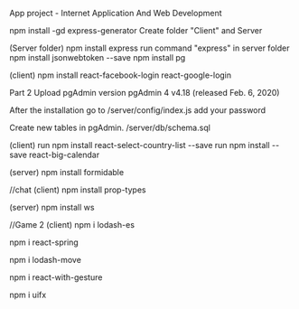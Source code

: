 App project - Internet Application And Web Development

npm install -gd express-generator
Create folder "Client" and Server 

(Server folder)
npm install express 
run command "express" in server folder
npm install jsonwebtoken --save 
npm install pg


(client)
npm install react-facebook-login react-google-login


Part 2
Upload pgAdmin
version pgAdmin 4 v4.18 (released Feb. 6, 2020)

After the installation go to /server/config/index.js
add your password

Create new tables in pgAdmin. /server/db/schema.sql

(client)
run npm install react-select-country-list --save
run npm install --save react-big-calendar

(server)
npm install formidable

//chat
(client)
npm install prop-types

(server)
npm install ws

//Game 2
(client)
npm i lodash-es

npm i react-spring

npm i lodash-move

npm i react-with-gesture

npm i uifx